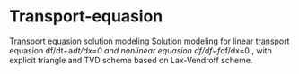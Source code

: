 # Transport-equasion
Transport equasion solution modeling
Solution modeling for linear transport equasion df/dt+a*dt/dx=0 and nonlinear equasion df/df+f*df/dx=0 , with explicit triangle and TVD scheme based on Lax-Vendroff scheme.
